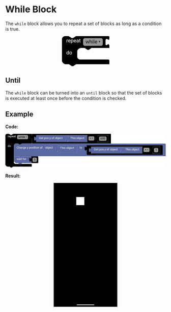 # While Block

The `while` block allows you to repeat a set of blocks as long as a condition is true.

<p align="center">
  <img src="../../../res/images/blocks/loops/while/while.png" />
</p>

## Until

The `while` block can be turned into an `until` block so that the set of blocks is executed at least once before the condition is checked.

## Example

**Code:**

<p align="center">
  <img src="../../../res/images/blocks/loops/while/while_example.png" />
</p>

**Result:**

<p align="center">
  <img src="../../../res/images/blocks/loops/while/while_example_result.gif" width=200vw />